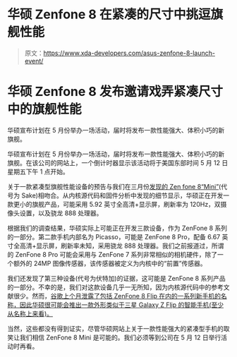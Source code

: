 # 华硕 Zenfone 8 在紧凑的尺寸中挑逗旗舰性能

> 原文：<https://www.xda-developers.com/asus-zenfone-8-launch-event/>

# 华硕 Zenfone 8 发布邀请戏弄紧凑尺寸中的旗舰性能

华硕宣布计划在 5 月份举办一场活动，届时将发布一款性能强大、体积小巧的新旗舰。

华硕宣布计划在 5 月份举办一场活动，届时将发布一款性能强大、体积小巧的新旗舰。在该公司的网站上，一个倒计时器显示该活动将于美国东部时间 5 月 12 日星期五下午 1 点开始。

关于一款紧凑型旗舰性能设备的预告与我们在三月份[发现的 Zen fone 8“Mini”](https://www.xda-developers.com/asus-zenfone-8-mini-flip-leak/)(代号为 Sake)相吻合。从内核源代码和固件分析中发现的细节显示，华硕正在开发一款更小的旗舰产品，可能采用 5.92 英寸全高清+显示屏，刷新率为 120Hz，双摄像头设置，以及骁龙 888 处理器。

根据我们的调查结果，华硕实际上可能正在开发三款设备，作为 ZenFone 8 系列的一部分。第二款手机内部名为 Picasso，可能是 ZenFone 8 Pro，配备 6.67 英寸全高清+显示屏，刷新率未知，采用骁龙 888 处理器。我们之前报道过，所谓的 ZenFone 8 Pro 可能会采用与 ZenFone 7 系列非常相似的相机硬件，除了一个额外的 24MP 图像传感器，该传感器被定义为内核中的“前置”传感器。

我们还发现了第三种设备(代号为伏特加)的证据，这可能是 ZenFone 8 系列产品的一部分。不幸的是，我们对这款设备几乎一无所知，因为内核源代码中的参考文献很少。然而，[谷歌上个月泄露了包括 ZenFone 8 Flip 在内的一系列新手机的名称，因此华硕很可能会推出一款外形类似于三星 Galaxy Z Flip 的智能手机(至少从名称上来看)。](https://www.xda-developers.com/google-leaks-asus-zenfone-8-flip/)

当然，这些都没有得到证实，尽管华硕网站上关于一款性能强大的紧凑型手机的取笑让我们相信 ZenFone 8 Mini 是可能的。我们必须等到公司在 5 月 12 日举行活动时再看。